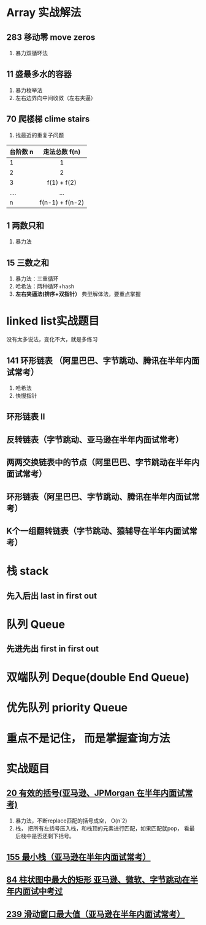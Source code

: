 # Array 实战解法
## 283 移动零 move zeros
1. 暴力双循环法
## 11 盛最多水的容器 
1. 暴力枚举法
2. 左右边界向中间收敛（左右夹逼）
## 70 爬楼梯 clime stairs
1. 找最近的重复子问题

| 台阶数 n       | 走法总数 f(n)      |
| ------------- |:-------------:|
| 1      | 1 |
| 2      | 2      |
| 3 | f(1) + f(2)    |
| .... | ... |
| n | f(n-1) + f(n-2) |

## 1 两数只和
1. 暴力法

## 15 三数之和 
1. 暴力法：三重循环
2. 哈希法：两种循环+hash  
3. **左右夹逼法(排序+双指针）** 典型解体法，要重点掌握

# linked list实战题目
没有太多说法，变化不大，就是多练习
## 141 环形链表 （阿里巴巴、字节跳动、腾讯在半年内面试常考）
1. 哈希法
2. 快慢指针

## 环形链表 II
## 反转链表（字节跳动、亚马逊在半年内面试常考）
## 两两交换链表中的节点（阿里巴巴、字节跳动在半年内面试常考）
## 环形链表（阿里巴巴、字节跳动、腾讯在半年内面试常考）
## K个一组翻转链表（字节跳动、猿辅导在半年内面试常考）

# 栈 stack
## 先入后出 last in first out 

# 队列 Queue
## 先进先出 first in first out

# 双端队列 Deque(double End Queue)

# 优先队列 priority Queue

# 重点不是记住， 而是掌握查询方法
 

# 实战题目
## [ 20 有效的括号(亚马逊、JPMorgan 在半年内面试常考)](https://leetcode-cn.com/problems/valid-parentheses/)
1. 暴力法，不断replace匹配的括号成空， O(n`2)
2. 栈， 把所有左括号压入栈，和栈顶的元素进行匹配，如果匹配就pop， 看最后栈中是否还剩下括号。

## [ 155 最小栈（亚马逊在半年内面试常考）](https://leetcode-cn.com/problems/min-stack/)

## [84 柱状图中最大的矩形 亚马逊、微软、字节跳动在半年内面试中考过](https://leetcode-cn.com/problems/largest-rectangle-in-histogram/)
## [239 滑动窗口最大值（亚马逊在半年内面试常考）](https://leetcode-cn.com/problems/sliding-window-maximum)
